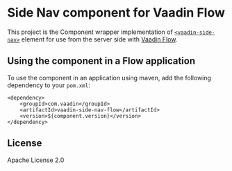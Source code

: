 # Side Nav component for Vaadin Flow

This project is the Component wrapper implementation of [`<vaadin-side-nav>`](https://github.com/vaadin/web-components/tree/main/packages/side-nav)
element for use from the server side with [Vaadin Flow](https://github.com/vaadin/flow).

## Using the component in a Flow application

To use the component in an application using maven,
add the following dependency to your `pom.xml`:
```
<dependency>
    <groupId>com.vaadin</groupId>
    <artifactId>vaadin-side-nav-flow</artifactId>
    <version>${component.version}</version>
</dependency>
```

## License

Apache License 2.0
